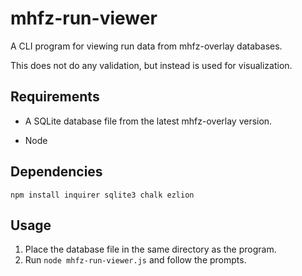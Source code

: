# mhfz-run-viewer

A CLI program for viewing run data from mhfz-overlay databases.

This does not do any validation, but instead is used for visualization.

## Requirements

- A SQLite database file from the latest mhfz-overlay version.

- Node

## Dependencies

`npm install inquirer sqlite3 chalk ezlion`

## Usage

1. Place the database file in the same directory as the program.
2. Run `node mhfz-run-viewer.js` and follow the prompts.
